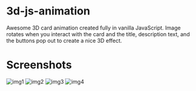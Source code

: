 # 3d-js-animation

Awesome 3D card animation created fully in vanilla JavaScript. Image rotates when you interact with the card and the title, description text, and the buttons pop out to create a nice 3D effect. 

# Screenshots

![img1](https://user-images.githubusercontent.com/34029672/97088819-2a645780-163c-11eb-9aa7-267d59367ed0.png)
![img2](https://user-images.githubusercontent.com/34029672/97088820-2b958480-163c-11eb-89b6-68c3e6725eac.png)
![img3](https://user-images.githubusercontent.com/34029672/97088822-2cc6b180-163c-11eb-91e9-77bed7978299.png)
![img4](https://user-images.githubusercontent.com/34029672/97088823-2df7de80-163c-11eb-9d5f-3bd3e363478b.png)
 
